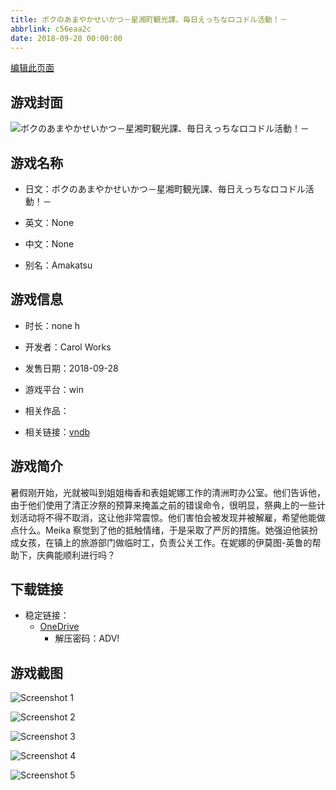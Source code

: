 ```yaml
---
title: ボクのあまやかせいかつ－星湘町観光課、毎日えっちなロコドル活動！－
abbrlink: c56eaa2c
date: 2018-09-28 00:00:00
---
```

[编辑此页面](https://github.com/ACG-3/ADV3-source/blob/main/source/_posts/games/%E3%83%9C%E3%82%AF%E3%81%AE%E3%81%82%E3%81%BE%E3%82%84%E3%81%8B%E3%81%9B%E3%81%84%E3%81%8B%E3%81%A4%EF%BC%8D%E6%98%9F%E6%B9%98%E7%94%BA%E8%A6%B3%E5%85%89%E8%AA%B2%E3%80%81%E6%AF%8E%E6%97%A5%E3%81%88%E3%81%A3%E3%81%A1%E3%81%AA%E3%83%AD%E3%82%B3%E3%83%89%E3%83%AB%E6%B4%BB%E5%8B%95%EF%BC%81%EF%BC%8D.md)

## 游戏封面

![ボクのあまやかせいかつ－星湘町観光課、毎日えっちなロコドル活動！－](https://pan.timero.xyz/onedrive/img_lib_001/%E3%83%9C%E3%82%AF%E3%81%AE%E3%81%82%E3%81%BE%E3%82%84%E3%81%8B%E3%81%9B%E3%81%84%E3%81%8B%E3%81%A4%EF%BC%8D%E6%98%9F%E6%B9%98%E7%94%BA%E8%A6%B3%E5%85%89%E8%AA%B2%E3%80%81%E6%AF%8E%E6%97%A5%E3%81%88%E3%81%A3%E3%81%A1%E3%81%AA%E3%83%AD%E3%82%B3%E3%83%89%E3%83%AB%E6%B4%BB%E5%8B%95%EF%BC%81%EF%BC%8D_cover.avif)


## 游戏名称

- 日文：ボクのあまやかせいかつ－星湘町観光課、毎日えっちなロコドル活動！－
- 英文：None
- 中文：None

- 别名：Amakatsu


## 游戏信息

- 时长：none h
- 开发者：Carol Works
- 发售日期：2018-09-28
- 游戏平台：win
- 相关作品：

- 相关链接：[vndb](https://vndb.org/v23048)


## 游戏简介

暑假刚开始，光就被叫到姐姐梅香和表姐妮娜工作的清洲町办公室。他们告诉他，由于他们使用了清正汐祭的预算来掩盖之前的错误命令，很明显，祭典上的一些计划活动将不得不取消，这让他非常震惊。他们害怕会被发现并被解雇，希望他能做点什么。Meika 察觉到了他的抵触情绪，于是采取了严厉的措施。她强迫他装扮成女孩，在镇上的旅游部门做临时工，负责公关工作。在妮娜的伊莫图-英鲁的帮助下，庆典能顺利进行吗？




## 下载链接

- 稳定链接：
    - [OneDrive](https://pan.timero.xyz/onedrive/adv_lib_001/%E3%83%9C%E3%82%AF%E3%81%AE%E3%81%82%E3%81%BE%E3%82%84%E3%81%8B%E3%81%9B%E3%81%84%E3%81%8B%E3%81%A4%EF%BC%8D%E6%98%9F%E6%B9%98%E7%94%BA%E8%A6%B3%E5%85%89%E8%AA%B2%E3%80%81%E6%AF%8E%E6%97%A5%E3%81%88%E3%81%A3%E3%81%A1%E3%81%AA%E3%83%AD%E3%82%B3%E3%83%89%E3%83%AB%E6%B4%BB%E5%8B%95%EF%BC%81%EF%BC%8D)
        - 解压密码：ADV!



## 游戏截图


![Screenshot 1](https://pan.timero.xyz/onedrive/img_lib_001/%E3%83%9C%E3%82%AF%E3%81%AE%E3%81%82%E3%81%BE%E3%82%84%E3%81%8B%E3%81%9B%E3%81%84%E3%81%8B%E3%81%A4%EF%BC%8D%E6%98%9F%E6%B9%98%E7%94%BA%E8%A6%B3%E5%85%89%E8%AA%B2%E3%80%81%E6%AF%8E%E6%97%A5%E3%81%88%E3%81%A3%E3%81%A1%E3%81%AA%E3%83%AD%E3%82%B3%E3%83%89%E3%83%AB%E6%B4%BB%E5%8B%95%EF%BC%81%EF%BC%8D_Screenshot_1.avif)

![Screenshot 2](https://pan.timero.xyz/onedrive/img_lib_001/%E3%83%9C%E3%82%AF%E3%81%AE%E3%81%82%E3%81%BE%E3%82%84%E3%81%8B%E3%81%9B%E3%81%84%E3%81%8B%E3%81%A4%EF%BC%8D%E6%98%9F%E6%B9%98%E7%94%BA%E8%A6%B3%E5%85%89%E8%AA%B2%E3%80%81%E6%AF%8E%E6%97%A5%E3%81%88%E3%81%A3%E3%81%A1%E3%81%AA%E3%83%AD%E3%82%B3%E3%83%89%E3%83%AB%E6%B4%BB%E5%8B%95%EF%BC%81%EF%BC%8D_Screenshot_2.avif)

![Screenshot 3](https://pan.timero.xyz/onedrive/img_lib_001/%E3%83%9C%E3%82%AF%E3%81%AE%E3%81%82%E3%81%BE%E3%82%84%E3%81%8B%E3%81%9B%E3%81%84%E3%81%8B%E3%81%A4%EF%BC%8D%E6%98%9F%E6%B9%98%E7%94%BA%E8%A6%B3%E5%85%89%E8%AA%B2%E3%80%81%E6%AF%8E%E6%97%A5%E3%81%88%E3%81%A3%E3%81%A1%E3%81%AA%E3%83%AD%E3%82%B3%E3%83%89%E3%83%AB%E6%B4%BB%E5%8B%95%EF%BC%81%EF%BC%8D_Screenshot_3.avif)

![Screenshot 4](https://pan.timero.xyz/onedrive/img_lib_001/%E3%83%9C%E3%82%AF%E3%81%AE%E3%81%82%E3%81%BE%E3%82%84%E3%81%8B%E3%81%9B%E3%81%84%E3%81%8B%E3%81%A4%EF%BC%8D%E6%98%9F%E6%B9%98%E7%94%BA%E8%A6%B3%E5%85%89%E8%AA%B2%E3%80%81%E6%AF%8E%E6%97%A5%E3%81%88%E3%81%A3%E3%81%A1%E3%81%AA%E3%83%AD%E3%82%B3%E3%83%89%E3%83%AB%E6%B4%BB%E5%8B%95%EF%BC%81%EF%BC%8D_Screenshot_4.avif)

![Screenshot 5](https://pan.timero.xyz/onedrive/img_lib_001/%E3%83%9C%E3%82%AF%E3%81%AE%E3%81%82%E3%81%BE%E3%82%84%E3%81%8B%E3%81%9B%E3%81%84%E3%81%8B%E3%81%A4%EF%BC%8D%E6%98%9F%E6%B9%98%E7%94%BA%E8%A6%B3%E5%85%89%E8%AA%B2%E3%80%81%E6%AF%8E%E6%97%A5%E3%81%88%E3%81%A3%E3%81%A1%E3%81%AA%E3%83%AD%E3%82%B3%E3%83%89%E3%83%AB%E6%B4%BB%E5%8B%95%EF%BC%81%EF%BC%8D_Screenshot_5.avif)

